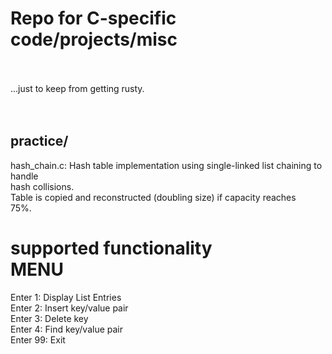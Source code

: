 # Repo for C-specific code/projects/misc  
&nbsp;  
&nbsp;  
...just to keep from getting rusty.  
&nbsp;  
&nbsp;  

## practice/  
hash_chain.c:
   Hash table implementation using single-linked list chaining to handle  
   hash collisions.   
   Table is copied and reconstructed (doubling size) if capacity reaches  
   75%.  
   
 supported functionality  
 MENU  
 ===============  
 Enter 1: Display List Entries  
 Enter 2: Insert key/value pair  
 Enter 3: Delete key  
 Enter 4: Find key/value pair  
 Enter 99: Exit  










